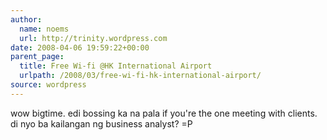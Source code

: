 ```yaml
---
author:
  name: noems
  url: http://trinity.wordpress.com
date: 2008-04-06 19:59:22+00:00
parent_page:
  title: Free Wi-fi @HK International Airport
  urlpath: /2008/03/free-wi-fi-hk-international-airport/
source: wordpress
---
```


wow bigtime. edi bossing ka na pala if you're the one meeting with clients. di  nyo ba kailangan ng business analyst? =P